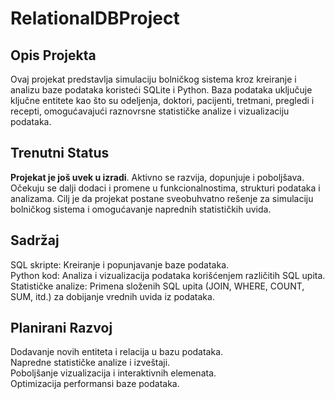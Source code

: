 # RelationalDBProject

## Opis Projekta
Ovaj projekat predstavlja simulaciju bolničkog sistema kroz kreiranje i analizu baze podataka koristeći SQLite i Python. Baza podataka uključuje ključne entitete kao što su odeljenja, doktori, pacijenti, tretmani, pregledi i recepti, omogućavajući raznovrsne statističke analize i vizualizaciju podataka.

## Trenutni Status
**Projekat je još uvek u izradi**. Aktivno se razvija, dopunjuje i poboljšava. Očekuju se dalji dodaci i promene u funkcionalnostima, strukturi podataka i analizama. Cilj je da projekat postane sveobuhvatno rešenje za simulaciju bolničkog sistema i omogućavanje naprednih statističkih uvida.

## Sadržaj
SQL skripte: Kreiranje i popunjavanje baze podataka.  
Python kod: Analiza i vizualizacija podataka korišćenjem različitih SQL upita.  
Statističke analize: Primena složenih SQL upita (JOIN, WHERE, COUNT, SUM, itd.) za dobijanje vrednih uvida iz podataka.  

## Planirani Razvoj
Dodavanje novih entiteta i relacija u bazu podataka.  
Napredne statističke analize i izveštaji.  
Poboljšanje vizualizacija i interaktivnih elemenata.  
Optimizacija performansi baze podataka.

